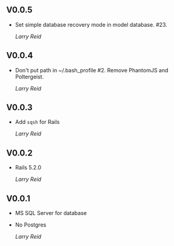 ## V0.0.5

-   Set simple database recovery mode in model database. #23.

    *Larry Reid*

## V0.0.4

-   Don't put path in ~/.bash_profile #2.
    Remove PhantomJS and Poltergeist.

    *Larry Reid*

## V0.0.3

*   Add `sqsh` for Rails

    *Larry Reid*

## V0.0.2

*   Rails 5.2.0

    *Larry Reid*

## V0.0.1

*   MS SQL Server for database
*   No Postgres

    *Larry Reid*
